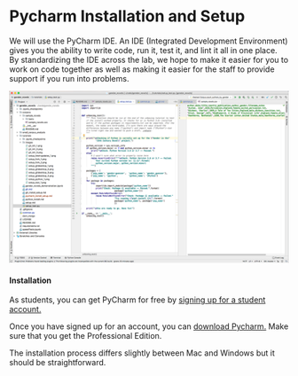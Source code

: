 # Pycharm Installation and Setup

We will use the PyCharm IDE. An IDE (Integrated Development Environment) gives 
you the ability to write code, run it, test it, and lint it all in one place. By
standardizing the IDE across the lab, we hope to make it easier for you to work 
on code together as well as making it easier for the staff to provide support
if you run into problems.

![](images/pycharm_1.png) 

#### Installation

As students, you can get PyCharm for free by 
[signing up for a student account.](https://www.jetbrains.com/student/)


Once you have signed up for an account, you can
[download Pycharm.](https://www.jetbrains.com/pycharm/download/)
Make sure that you get the Professional Edition.

The installation process differs slightly between Mac and Windows but it should
be straightforward.
